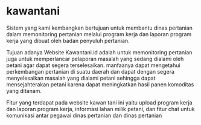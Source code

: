 # kawantani

Sistem yang kami kembangkan bertujuan untuk membantu dinas pertanian dalam memonitoring pertanian melalui program kerja dan laporan program kerja yang dibuat oleh badan penyuluh pertanian.

Tujuan adanya Website Kawantani.id adalah untuk memonitoring pertanian juga untuk memperlancar pelaporan masalah yang sedang dialami oleh petani agar dapat segera terselesaikan.
manfaanya dapat mengetahui perkembangan pertanian di suatu daerah dan dapat dengan segera menyelesaikan masalah yang dialami petani sehingga dapat mensejahterakan petani karena dapat meningkatkan hasil panen komoditas yang ditanam.

Fitur yang terdapat pada website kawan tani ini yaitu upload program kerja dan laporan program kerja, informasi lahan milik petani, dan fitur chat untuk komunikasi antar pegawai dinas pertanian dan dinas pertanian
